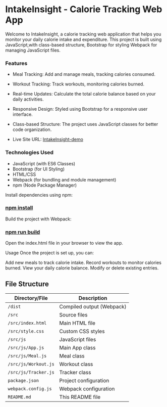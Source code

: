 # IntakeInsight - Calorie Tracking Web App
Welcome to IntakeInsight, 
a calorie tracking web application
that helps you monitor your daily calorie intake and expenditure. 
This project is built using JavaScript,with class-based structure, 
Bootstrap for styling
Webpack for managing JavaScript files.

### Features
- Meal Tracking: Add and manage meals, tracking calories consumed.
- Workout Tracking: Track workouts, monitoring calories burned.
- Real-time Updates: Calculate the total calorie balance based on your daily activities.
- Responsive Design: Styled using Bootstrap for a responsive user interface.
- Class-based Structure: The project uses JavaScript classes for better code organization.

- Live Site URL: [IntakeInsight-demo](https://moonlit-biscuit-3b7223.netlify.app/)


### Technologies Used
- JavaScript (with ES6 Classes)
- Bootstrap (for UI Styling)
- HTML/CSS
- Webpack (for bundling and module management)
- npm (Node Package Manager)






Install dependencies using npm:


### [npm install]()
Build the project with Webpack:


### [npm run build]()


Open the index.html file in your browser to view the app.

Usage
Once the project is set up, you can:

Add new meals to track calorie intake.
Record workouts to monitor calories burned.
View your daily calorie balance.
Modify or delete existing entries.


## File Structure
| Directory/File        | Description                         |
|-----------------------|-------------------------------------|
| `/dist`               | Compiled output (Webpack)           |
| `/src`                | Source files                        |
| `/src/index.html`     | Main HTML file                      |
| `/src/style.css`      | Custom CSS styles                   |
| `/src/js`             | JavaScript files                    |
| `/src/js/App.js`      | Main App class                      |
| `/src/js/Meal.js`     | Meal class                          |
| `/src/js/Workout.js`  | Workout class                       |
| `/src/js/Tracker.js`  | Tracker class                       |
| `package.json`        | Project configuration               |
| `webpack.config.js`   | Webpack configuration               |
| `README.md`           | This README file                    |

